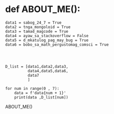 # def ABOUT_ME():

    data1 = sabog_24_7 = True
    data2 = tnga_mongoloid = True
    data3 = tamad_magcode = True
    data4 = ayaw_sa_stackoverflow = False
    data5 = d_mkatulog_pag_may_bug = True
    data6 = bobo_sa_math_pergustomag_comsci = True

    


    D_list = [data1,data2,data3,
              data4,data5,data6,
              data7
              ]

    for num in range(0 , 7):
        data = f'data{num + 1}'
        print(data ,D_list[num])

ABOUT_ME()
